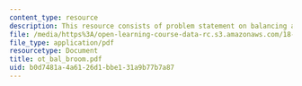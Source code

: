 ```yaml
---
content_type: resource
description: This resource consists of problem statement on balancing a broom.
file: /media/https%3A/open-learning-course-data-rc.s3.amazonaws.com/18-385j-nonlinear-dynamics-and-chaos-fall-2004/b0d7481a4a6126d1bbe131a9b77b7a87_ot_bal_broom.pdf
file_type: application/pdf
resourcetype: Document
title: ot_bal_broom.pdf
uid: b0d7481a-4a61-26d1-bbe1-31a9b77b7a87
---
```

